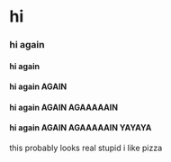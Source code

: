 # hi
### hi again
#### hi again
#### hi again AGAIN
#### hi again AGAIN AGAAAAAIN
#### hi again AGAIN AGAAAAAIN YAYAYA
this probably looks real stupid
i like pizza
